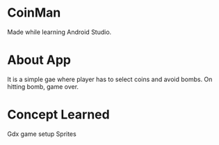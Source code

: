 # CoinMan
Made while learning Android Studio.

# About App
It is a simple gae where player has to select coins and avoid bombs. On hitting bomb, game over.

# Concept Learned
Gdx game setup
Sprites
